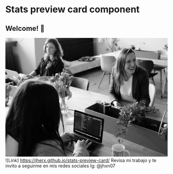 # Stats preview card component
## Welcome! 👋
![Vista previa](./images/image-header-mobile.jpg)
![Link] https://jherx.github.io/stats-preview-card/
 Revisa mi trabajo y te invito a seguirme en mis redes sociales
 Ig: @jhxn07
 



